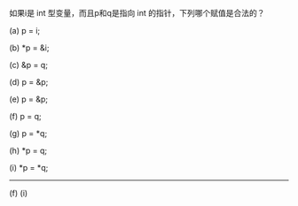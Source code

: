 如果i是 int 型变量，而且p和q是指向 int 的指针，下列哪个赋值是合法的？

(a) p = i;

(b) *p = &i;

(c) &p = q;

(d) p = &p;

(e) p = &p;

(f) p = q;

(g) p = *q;

(h) *p = q;

(i) *p = *q;

---

(f) (i)
